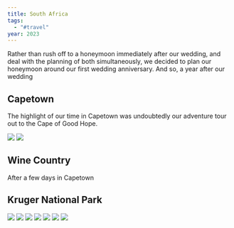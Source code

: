 ```yaml
---
title: South Africa
tags:
  - "#travel"
year: 2023
---
```


Rather than rush off to a honeymoon immediately after our wedding, and deal with the planning of both simultaneously, we decided to plan our honeymoon around our first wedding anniversary. And so, a year after our wedding

## Capetown

The highlight of our time in Capetown was undoubtedly our adventure tour out to the Cape of Good Hope.

<img src="{{ site.baseurl }}/assets/southafrica2024/IMG_1849.jpeg"/>

<img src="{{ site.baseurl }}/assets/southafrica2024/IMG_1974.jpeg"/>


## Wine Country

After a few days in Capetown


## Kruger National Park


<img src="{{ site.baseurl }}/assets/southafrica2024/DSC00457.jpeg"/>

<img src="{{ site.baseurl }}/assets/southafrica2024/DSC00603.jpeg"/>

<img src="{{ site.baseurl }}/assets/southafrica2024/DSC01170.jpeg"/>

<img src="{{ site.baseurl }}/assets/southafrica2024/DSC01619.jpeg"/>

<img src="{{ site.baseurl }}/assets/southafrica2024/DSC01739.jpeg"/>

<img src="{{ site.baseurl }}/assets/southafrica2024/DSC02282.jpeg"/>

<img src="{{ site.baseurl }}/assets/southafrica2024/DSC02449.jpeg"/>


